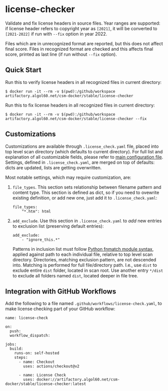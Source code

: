 # license-checker
Validate and fix license headers in source files. Year ranges are supported: if license header refers to copyright year as `[2021]`,
it will be converted to `[2021-2022]` if run with `--fix` option in year 2022.

Files which are in unrecognized format are reported, but this does not affect final score. Files in recognized format are checked and this affects final score,
printed as last line (if run without `--fix` option).

## Quick Start

Run this to verify license headers in all recognized files in current directory:
```
$ docker run -it --rm -v $(pwd):/github/workspace artifactory.algol60.net/csm-docker/stable/license-checker
```

Run this to fix license headers in all recognized files in current directory:
```
$ docker run -it --rm -v $(pwd):/github/workspace artifactory.algol60.net/csm-docker/stable/license-checker --fix
```

## Customizations
Customizations are available through `.license_check.yaml` file, placed into top level scan directory (which defaults to current directory).
For full list and explanation of all customizable fields, please refer to [main configuration file](https://github.com/Cray-HPE/license-checker/blob/main/license_check.yaml).
Settings, defined in `.license_check.yaml`, are merged on top of defaults: dicts are updated, lists are getting overwritten.

Most notable settings, which may require customization, are:

1. `file_types`. This section sets relationship between filename pattern and content type. This section is defined as dict, so if you need
    to ovewrite existing definition, or add new one, just add it to `.license_check.yaml`:
    ```
    file_types:
        "*.htm": html
    ```
2. `add_exclude`. Use this section in `.license_check.yaml` to *add* new entries to exclusion list (preserving default entries):
   ```
   add_exclude:
       - "ignore_this.*"
   ```
   Patterns in inclusion list must follow [Python fnmatch module syntax](https://docs.python.org/3/library/fnmatch.html), applied against path to
   each individual file, relative to top level scan directory. Directories, matching exclusion pattern, are not descended into. Matching is performed for
   full file/directory path. I.e., use `dist` to exclude entire `dist` folder, located in scan root. Use another entry `*/dist` to exclude all folders
   named `dist`, located deeper in file tree.

## Integration with GitHub Workflows
Add the following to a file named `.github/workflows/license-check.yaml`, to make license checking part of your GitHub workflow:
```
name: license-check

on:
  push:
  workflow_dispatch:

jobs:
  build:
    runs-on: self-hosted
    steps:
      - name: Checkout
        uses: actions/checkout@v2

      - name: License Check
        uses: docker://artifactory.algol60.net/csm-docker/stable/license-checker:latest
```
